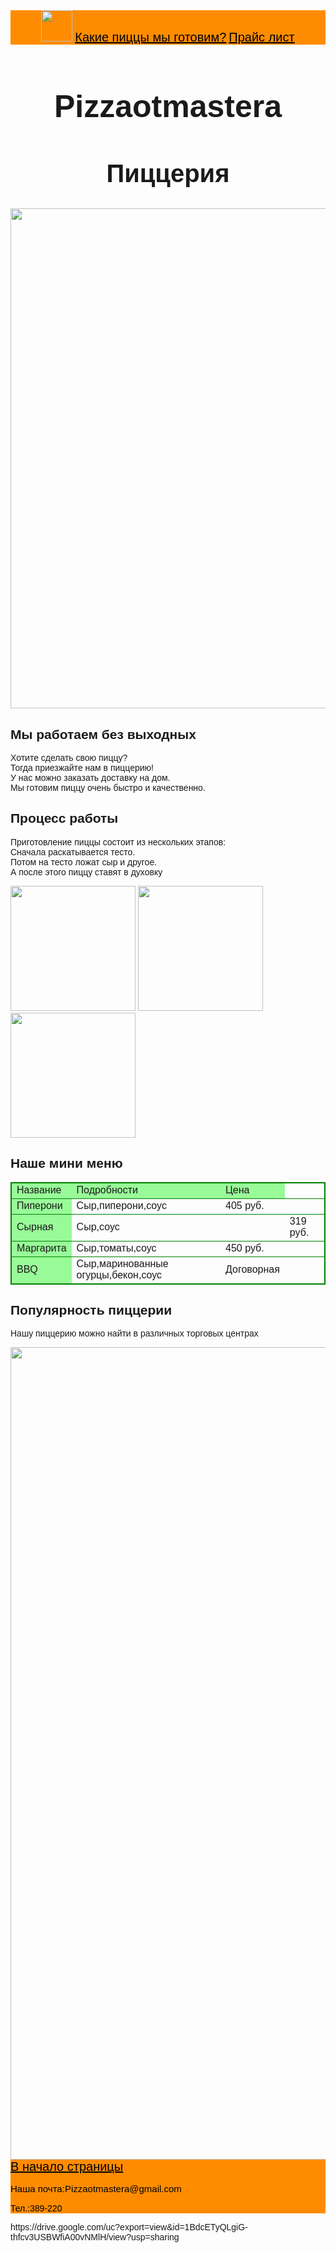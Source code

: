 <html>
        <body style="font-family:sans-serif;">
        <header style="background-color:darkorange;color:black">
            <img src="https://w7.pngwing.com/pngs/652/985/png-transparent-pizza-hut-logo-food-pizza-hut-pizza.png" height="50px"/ id="start">
            <a href="#games" style="color:black; font-size:20px;">Какие пиццы мы готовим?</a>
            <a href="#price" style="color:black; font-size:20px;">Прайс лист</a>
        </header>
        <main>
            <h1 style="text-align:center;font-size:50px;">Pizzaotmastera</h1>
            <h2 style="text-align:center;font-size:40px;">Пиццерия</h2>
            <img src="https://cdnn21.img.ria.ru/images/98976/61/989766135_0:105:2000:1230_600x0_80_0_0_22f73da863b108382af02825eddc84f0.jpg"width="800px"/>
            <h2 id="games">Мы работаем без выходных</h2>
            <p>Хотите сделать свою пиццу? 
                <br>Тогда приезжайте нам в пиццерию!
                <br>У нас можно заказать доставку на дом. 
                <br>Мы готовим пиццу очень быстро и качественно.
            </p>
            <p>
            </p>
            <h2>Процесс работы</h2>
            <p>Приготовление пиццы состоит из нескольких этапов: 
                <br>Сначала раскатывается тесто.
                <br>Потом на тесто ложат сыр и другое.
                <br>А после этого пиццу ставят в духовку
            </p>
            <p>
                <img src="https://avatars.mds.yandex.net/get-altay/3683342/2a000001767a3c7ceb54999b21bd4150f68f/XXL" width="200px"/>
                <img src="https://ya-arhangelsk.ru/unimages/pizza/3.jpg" width="200px"/>
                <img src="https://avatars.mds.yandex.net/get-altay/790902/2a00000164edece8b1f0bb10556e0af191a7/XXL" width="200px"/>
            </p>
            <h2 id="price">Наше мини меню</h2>
           <table style="border-collapse:collapse;border:1px solid green;">
                <tr style="border:1px solid green;background-color:palegreen;">
                    <td>Название</td>
                    <td>Подробности</td>
                    <td>Цена</td>
                </tr>
                <tr style="border:1px solid green;">
                    <td style="background-color:palegreen;">Пиперони</td>
                    <td>Сыр,пиперони,соус</td>
                    <td>405 руб.</tr>
                </tr>
                <tr style="border:1px solid green;">
                    <td style="background-color:palegreen;">Сырная</td>
                    <td>Сыр,соус<td>
                    <td>319 руб.</td>
                </tr>
            <tr style="border:1px solid green;">
                <td style="background-color:palegreen;">Маргарита</td>
                <td>Сыр,томаты,соус</td>
                <td>450 руб.</td>
            </tr>
            <tr style="border:1px solid green;">
                <td style="background-color:palegreen;">BBQ</td>
                <td>Сыр,маринованные огурцы,бекон,соус</td>
                <td>Договорная</td>
            </tr>
            </table>
            <h2>Популярность пиццерии</h2>
            <p>Нашу пиццерию можно найти в различных торговых центрах</p>
            <img src="https://kgdmore.ru/wp-content/uploads/2017/05/dodo.jpg" width="1300px">
        </main>
        <footer style="background-color:darkorange; color:black">
            <a href="#start" style="color:black;font-size:20px">В начало страницы</a>
            <p style="font-size:15px">Наша почта:Pizzaotmastera@gmail.com</p>
            <p>Тел.:389-220</p>
        </footer>
    </body>
</html>
https://drive.google.com/uc?export=view&id=1BdcETyQLgiG-thfcv3USBWfiA00vNMlH/view?usp=sharing

